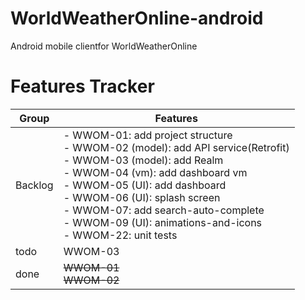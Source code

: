# WorldWeatherOnline-android
Android mobile clientfor WorldWeatherOnline



# Features Tracker
| Group 	| Features 	|
|-	|-	|
| Backlog 	| - WWOM-01: add project structure<br>- WWOM-02 (model): add API service(Retrofit)<br>- WWOM-03 (model): add Realm<br>- WWOM-04 (vm): add dashboard vm<br>- WWOM-05 (UI): add dashboard<br>- WWOM-06 (UI): splash screen<br>- WWOM-07: add search-auto-complete<br>- WWOM-09 (UI): animations-and-icons<br>- WWOM-22: unit tests 	|
| todo 	| WWOM-03<br> 	|
| done 	| ~~WWOM-01~~<br>~~WWOM-02<br>~~ 	|

